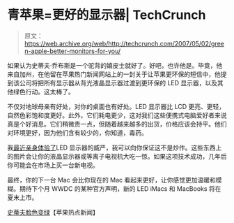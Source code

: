 # 青苹果=更好的显示器| TechCrunch

> 原文：<https://web.archive.org/web/http://techcrunch.com/2007/05/02/green-apple-better-monitors-for-you/>

如果认为史蒂夫·乔布斯是一个驼背的嬉皮士就好了。好吧，也许他是。毕竟，他来自加州，在他留在苹果热门新闻网站上的一封关于让苹果更环保的短信中，他提到该公司将把所有显示器从背光液晶显示器过渡到更环保的 LED 显示器，以及其他绿色行动。这太棒了。

不仅对地球母亲有好处，对你的桌面也有好处。LED 显示器比 LCD 更亮、更轻，自然色彩饱和度更好。此外，它们耗电更少，这对我们这些便携式电脑爱好者来说真是个好消息。它们稍微贵一点，但随着越来越多的出货，价格应该会持平。他们对环境更好，因为他们含有较少的，你知道，毒药。

我[最近亲身体验了](https://web.archive.org/web/20160302214034/http://crunchgear.com/2007/04/17/nab-2007-biggest-darn-tv-i-ever-did-see/)LED 显示器的威严，我可以向你保证这不是炒作。这些东西上的图片会让你的液晶显示器或等离子电视机大吃一惊。如果这项技术成功，几年后你可能会在市场上买一台新电视。

最终，你的下一台 Mac 会比你现在的 Mac 看起来更好，让你感觉更加温暖和模糊。期待下个月 WWDC 的某种官方声明，新的 LED iMacs 和 MacBooks 将在夏末上市。

[史蒂夫脸色变绿](https://web.archive.org/web/20160302214034/http://www.apple.com/hotnews/agreenerapple/)【苹果热点新闻】